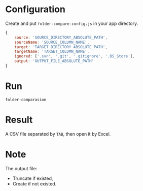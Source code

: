 # Configuration
Create and put `folder-compare-config.js` in your app directory.  

```javascript
{
	source: 'SOURCE_DIRECTORY_ABSOLUTE_PATH',
	sourceName: 'SOURCE_COLUMN_NAME',
	target: 'TARGET_DIRECTORY_ABSOLUTE_PATH',
	targetName: 'TARGET_COLUMN_NAME',
	ignored: ['.svn', '.git', '.gitignore', '.DS_Store'],
	output: 'OUTPUT_FILE_ABSOLUTE_PATH'
}
```

# Run
`folder-comparasion`

# Result
A CSV file separated by `TAB`, then open it by Excel.

# Note
The output file:
* Truncate if existed,
* Create if not existed.